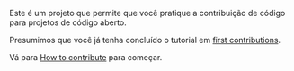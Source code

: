 Este é um projeto que permite que você pratique a contribuição de código para projetos de código aberto.

Presumimos que você já tenha concluído o tutorial em [first contributions](https://github.com/firstcontributions/first-contributions/blob/main/docs/translations/README.id.md).

Vá para [How to contribute](CONTRIBUTING.pt_br.md) para começar.

